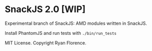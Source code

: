 SnackJS 2.0 [WIP]
=================

Experimental branch of SnackJS: AMD modules written in SnackJS.

Install PhantomJS and run tests with `./bin/run_tests`

MIT License. Copyright Ryan Florence.


